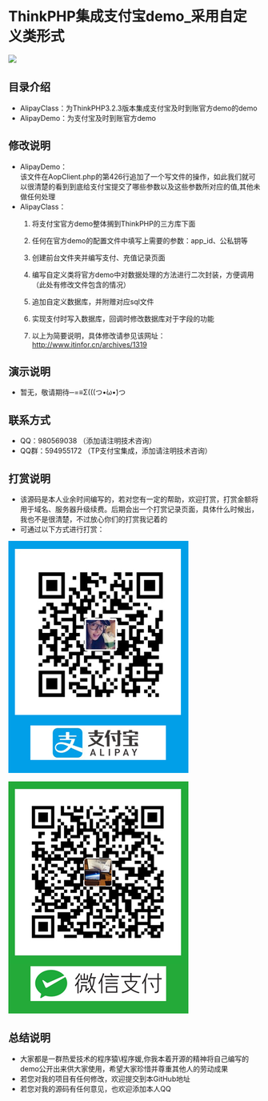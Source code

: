 # **ThinkPHP集成支付宝demo_采用自定义类形式**

![](http://www.itinfor.cn/wp-content/uploads/2017/08/pay_ui.png)

## 目录介绍
* AlipayClass：为ThinkPHP3.2.3版本集成支付宝及时到账官方demo的demo
* AlipayDemo：为支付宝及时到账官方demo

## 修改说明
* AlipayDemo：<br />
	该文件在AopClient.php的第426行追加了一个写文件的操作，如此我们就可以很清楚的看到到底给支付宝提交了哪些参数以及这些参数所对应的值,其他未做任何处理
* AlipayClass：<br />
	1. 将支付宝官方demo整体搁到ThinkPHP的三方库下面
	
	2. 任何在官方demo的配置文件中填写上需要的参数：app_id、公私钥等
	
	3. 创建前台文件夹并编写支付、充值记录页面
	
	4. 编写自定义类将官方demo中对数据处理的方法进行二次封装，方便调用（此处有修改文件包含的情况）
	
	5. 追加自定义数据库，并附赠对应sql文件
	
	6. 实现支付时写入数据库，回调时修改数据库对于字段的功能
	
	7. 以上为简要说明，具体修改请参见该网址：http://www.itinfor.cn/archives/1319
	
## 演示说明
* 暂无，敬请期待─=≡Σ(((つ•̀ω•́)つ

## 联系方式
* QQ：980569038 （添加请注明技术咨询）
* QQ群：594955172 （TP支付宝集成，添加请注明技术咨询）

## 打赏说明
* 该源码是本人业余时间编写的，若对您有一定的帮助，欢迎打赏，打赏金额将用于域名、服务器升级续费。后期会出一个打赏记录页面，具体什么时候出，我也不是很清楚，不过放心你们的打赏我记着的
*  可通过以下方式进行打赏：

![](https://raw.githubusercontent.com/paopao7/source/master/alipay_new.jpg)

![](https://raw.githubusercontent.com/paopao7/source/master/weixin_pay_new.jpg)


## 总结说明
* 大家都是一群热爱技术的程序猿\程序媛,你我本着开源的精神将自己编写的demo公开出来供大家使用，希望大家珍惜并尊重其他人的劳动成果
* 若您对我的项目有任何修改，欢迎提交到本GitHub地址
* 若您对我的源码有任何意见，也欢迎添加本人QQ

	
	
	



